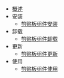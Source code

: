 * [概述](/Tutorials/概述.md)
* 安装
    - [剪贴板组件安装](/Tutorials/pastebin_install.md)
* 卸载
    - [剪贴板组件卸载](/Tutorials/pastebin_uninstall.md)
* 更新
    - [剪贴板组件更新](/Tutorials/pastebin_update.md)
* 使用
    - [剪贴板组件使用](/Tutorials/pastebin_use.md)
